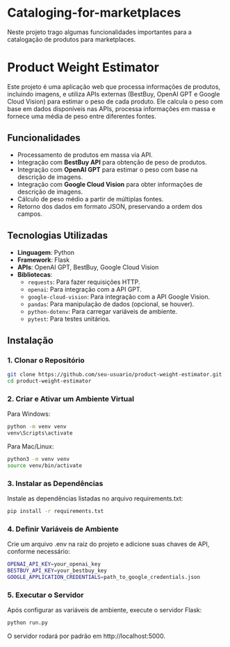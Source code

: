 # Cataloging-for-marketplaces

Neste projeto trago algumas funcionalidades importantes para a catalogação de produtos para marketplaces.

# Product Weight Estimator

Este projeto é uma aplicação web que processa informações de produtos, incluindo imagens, e utiliza APIs externas (BestBuy, OpenAI GPT e Google Cloud Vision) para estimar o peso de cada produto. Ele calcula o peso com base em dados disponíveis nas APIs, processa informações em massa e fornece uma média de peso entre diferentes fontes.

## Funcionalidades

- Processamento de produtos em massa via API.
- Integração com **BestBuy API** para obtenção de peso de produtos.
- Integração com **OpenAI GPT** para estimar o peso com base na descrição de imagens.
- Integração com **Google Cloud Vision** para obter informações de descrição de imagens.
- Cálculo de peso médio a partir de múltiplas fontes.
- Retorno dos dados em formato JSON, preservando a ordem dos campos.

## Tecnologias Utilizadas

- **Linguagem**: Python
- **Framework**: Flask
- **APIs**: OpenAI GPT, BestBuy, Google Cloud Vision
- **Bibliotecas**:
  - `requests`: Para fazer requisições HTTP.
  - `openai`: Para integração com a API GPT.
  - `google-cloud-vision`: Para integração com a API Google Vision.
  - `pandas`: Para manipulação de dados (opcional, se houver).
  - `python-dotenv`: Para carregar variáveis de ambiente.
  - `pytest`: Para testes unitários.

## Instalação

### 1. Clonar o Repositório

```bash
git clone https://github.com/seu-usuario/product-weight-estimator.git
cd product-weight-estimator
```

### 2. Criar e Ativar um Ambiente Virtual

Para Windows:

```bash
python -m venv venv
venv\Scripts\activate
```

Para Mac/Linux:

```bash
python3 -m venv venv
source venv/bin/activate
```

### 3. Instalar as Dependências

Instale as dependências listadas no arquivo requirements.txt:

```bash
pip install -r requirements.txt
```

### 4. Definir Variáveis de Ambiente

Crie um arquivo .env na raiz do projeto e adicione suas chaves de API, conforme necessário:

```bash
OPENAI_API_KEY=your_openai_key
BESTBUY_API_KEY=your_bestbuy_key
GOOGLE_APPLICATION_CREDENTIALS=path_to_google_credentials.json
```

### 5. Executar o Servidor

Após configurar as variáveis de ambiente, execute o servidor Flask:

```bash
python run.py
```

O servidor rodará por padrão em http://localhost:5000.